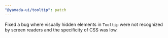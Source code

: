 ```yaml
---
"@yamada-ui/tooltip": patch
---
```


Fixed a bug where visually hidden elements in `Tooltip` were not recognized by screen readers and the specificity of CSS was low.
